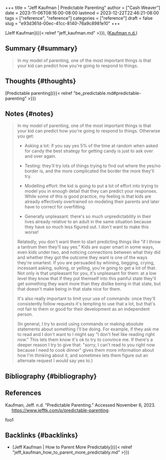 +++
title = "Jeff Kaufman | Predictable Parenting"
author = ["Cash Weaver"]
date = 2023-11-06T08:16:00-08:00
lastmod = 2023-12-22T22:46:21-08:00
tags = ["reference", "reference"]
categories = ["reference"]
draft = false
slug = "e93d361d-00ec-41cc-8140-76a9c8981e10"
+++

[Jeff Kaufman]({{< relref "jeff_kaufman.md" >}}), (<a href="#citeproc_bib_item_1">Kaufman n.d.</a>)


## Summary {#summary}

> In my model of parenting, one of the most important things is that your kid can predict how you're going to respond to things.


## Thoughts {#thoughts}

[Predictable parenting]({{< relref "be_predictable.md#predictable-parenting" >}})


## Notes {#notes}

> In my model of parenting, one of the most important things is that your kid can predict how you're going to respond to things. Otherwise you get:
>
> -   Asking a lot: if you say yes 5% of the time at random when asked for candy the best strategy for getting candy is just to ask over and over again.
>
> -   Testing: they'll try lots of things trying to find out where the yes/no border is, and the more complicated the border the more they'll try.
>
> -   Modelling effort: the kid is going to put a lot of effort into trying to model you in enough detail that they can predict your responses. While some of this is good practice, my feeling is that kids are already effectively overtrained on modeling their parents and later have to correct for overfitting.
>
> -   Generally unpleasant: there's so much unpredictability in their lives already relative to an adult in the same situation because they have so much less figured out. I don't want to make this worse!
>
> Relatedly, you don't want them to start predicting things like "if I throw a tantrum then they'll say yes." Kids are super smart in some ways, even kids under two, and noticing connections between what they did and whether they got the outcome they want is one of the ways they're smartest. If you are persuaded by whining, begging, crying, incessant asking, sulking, or yelling, you're going to get a lot of that. Not only is that unpleasant for you, it's unpleasant for them: at a low level they know that if they put themself into this painful state they'll get something they want more than they dislike being in that state, but that doesn't make being in that state nice for them.
>
> It's also really important to limit your use of commands: once they'll consistently follow requests it's tempting to use that a lot, but that's not fair to them or good for their development as an independent person.
>
> (In general, I try to avoid using commands or making absolute statements about something I'll be doing. For example, if they ask me to read and I don't want to I might say "I don't feel like reading right now." This lets them know it's ok to try to convince me. If there's a deeper reason I try to give that: "sorry, I can't read to you right now because I need to cook dinner" gives them more information about how I'm thinking about it, and sometimes lets them figure out an alternate request I would say yes to.)


## Bibliography {#bibliography}

## References

<style>.csl-entry{text-indent: -1.5em; margin-left: 1.5em;}</style><div class="csl-bib-body">
  <div class="csl-entry"><a id="citeproc_bib_item_1"></a>Kaufman, Jeff. n.d. “Predictable Parenting.” Accessed November 6, 2023. <a href="https://www.jefftk.com/p/predictable-parenting">https://www.jefftk.com/p/predictable-parenting</a>.</div>
</div>

foo1


## Backlinks {#backlinks}

-   [Jeff Kaufman | How to Parent More Predictably]({{< relref "jeff_kaufman_how_to_parent_more_predictably.md" >}})
